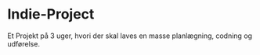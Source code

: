 # Indie-Project
Et Projekt på 3 uger, hvori der skal laves en masse planlægning, codning og udførelse.
